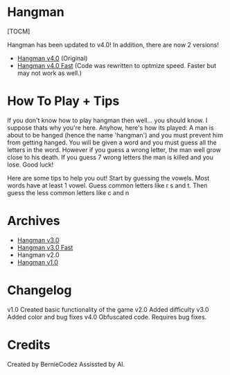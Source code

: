 # Hangman
[TOCM]

Hangman has been updated to v4.0!
In addition, there are now 2 versions!
- [Hangman v4.0](https://onlinegdb.com/9fwTbdpWQ "Hangman v4.0") (Original)
- [Hangman v4.0 Fast](https://onlinegdb.com/XngxS5xA1 "Hangman v4.0 Fast") (Code was rewritten to optmize speed. Faster but may not work as well.)

# How To Play + Tips
If you don't know how to play hangman then well... you should know. I suppose thats why you're here. Anyhow, here's how its played:
A man is about to be hanged (hence the name 'hangman') and you must prevent him from getting hanged. You will be given a word and you must guess all the letters in the word. However if you guess a wrong  letter, the man well grow close to his death. If you guess 7 wrong letters the man is killed and you lose. Good luck!

Here are some tips to help you out!
Start by guessing the vowels. Most words have at least 1 vowel.
Guess common letters like r s and t.
Then guess the less common letters like c and n


# Archives
- [Hangman v3.0](https://onlinegdb.com/JjgjaoAlk "Hangman v3.0") 
- [Hangman v3.0 Fast](https://onlinegdb.com/JjgjaoAlk "Hangman v3.0 Fast")
- Hangman v2.0
- [Hangman v1.0](https://onlinegdb.com/XAn6sYoDA "Hangman v1.0")

# Changelog
v1.0 Created basic functionality of the game
v2.0 Added difficulty
v3.0 Added color and bug fixes
v4.0 Obfuscated code. Requires bug fixes.

# Credits
Created by BernieCodez
Assissted by AI.


